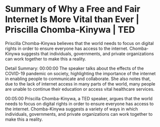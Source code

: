 # Summary of Why a Free and Fair Internet Is More Vital than Ever | Priscilla Chomba-Kinywa | TED

Priscilla Chomba-Kinywa believes that the world needs to focus on digital rights in order to ensure everyone has access to the internet. Chomba-Kinywa suggests that individuals, governments, and private organizations can work together to make this a reality.

Detail Summary: 
00:00:00
The speaker talks about the effects of the COVID-19 pandemic on society, highlighting the importance of the internet in enabling people to communicate and collaborate. She also notes that, due to the lack of internet access in many parts of the world, many people are unable to continue their education or access vital healthcare services.

00:05:00
Priscilla Chomba-Kinywa, a TED speaker, argues that the world needs to focus on digital rights in order to ensure everyone has access to the internet. Chomba-Kinywa suggests a variety of ways in which individuals, governments, and private organizations can work together to make this a reality.

